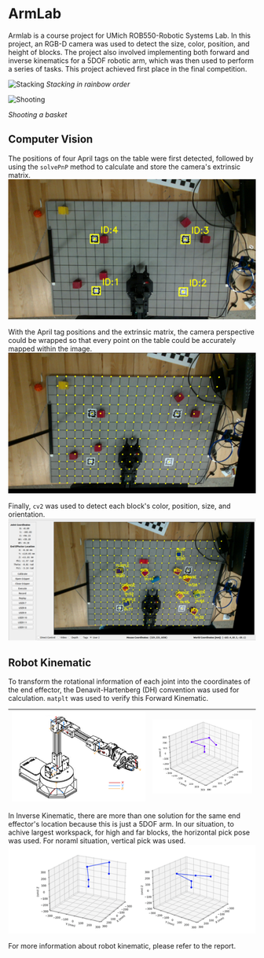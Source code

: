 # ArmLab
Armlab is a course project for UMich ROB550-Robotic Systems Lab. In this project, an RGB-D camera was used to detect the size, color, position, and height of blocks. The project also involved implementing both forward and inverse kinematics for a 5DOF robotic arm, which was then used to perform a series of tasks. This project achieved first place in the final competition.

![Stacking](/media/stacking.gif)
*Stacking in rainbow order*

![Shooting](/media/shooting.gif)
<!-- <img src="/media/shooting.gif" alt="Shooting" width="100" height="100"> -->
*Shooting a basket*

## Computer Vision
The positions of four April tags on the table were first detected, followed by using the `solvePnP` method to calculate and store the camera's extrinsic matrix. 
![apriltag_detection](/media/apriltag_detection.png)

With the April tag positions and the extrinsic matrix, the camera perspective could be wrapped so that every point on the table could be accurately mapped within the image.
![project_grid_points](/media/project_grid_points.png)

Finally, `cv2` was used to detect each block's color, position, size, and orientation.
![block_detection](/media/block_detection.png)

## Robot Kinematic
To transform the rotational information of each joint into the coordinates of the end effector, the Denavit-Hartenberg (DH) convention was used for calculation. `matplt` was used to verify this Forward Kinematic.

|![DH_convention](/media/DH_convention.png) | ![FK_verification](/media/FK_verification.png)|
|:---------------:|:-----------------------------------------:|

In Inverse Kinematic, there are more than one solution for the same end effector's location because this is just a 5DOF arm. In our situation, to achive largest workspack, for high and far blocks, the horizontal pick pose was used. For noraml situation, vertical pick was used.
![pick_poses](/media/pick_poses.png)

For more information about robot kinematic, please refer to the report.